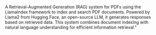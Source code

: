 A Retrieval-Augmented Generation (RAG) system for PDFs using the LlamaIndex framework to index and search PDF documents. Powered by Llama2 from Hugging Face, an open-source LLM, it generates responses based on retrieved data. This system combines document indexing with natural language understanding for efficient information retrieval."
